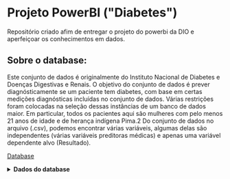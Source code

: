 # Projeto PowerBI ("Diabetes")

Repositório criado afim de entregar o projeto do powerbi da DIO e aperfeiçoar os conhecimentos em dados.

## Sobre o database: 

Este conjunto de dados é originalmente do Instituto Nacional de Diabetes e Doenças Digestivas e Renais. O objetivo do conjunto de dados é prever diagnósticamente se um paciente tem diabetes,
com base em certas medições diagnósticas incluídas no conjunto de dados. Várias restrições foram colocadas
na seleção dessas instâncias de um banco de dados maior. Em particular, todos os pacientes aqui são mulheres
com pelo menos 21 anos de idade e de herança indígena Pima.2
Do conjunto de dados no arquivo (.csv), podemos encontrar várias variáveis, algumas delas são independentes
(várias variáveis ​​preditoras médicas) e apenas uma variável dependente alvo (Resultado).

[Database](https://www.kaggle.com/datasets/akshaydattatraykhare/diabetes-dataset?resource=download)

<details>

<summary><strong>Dados do database</strong></summary>

| Colunas  | Informações |
| :---: | :---: |
| Pregnancies  | To express the Number of pregnancies  |
| Glucose  | To express the Glucose level in blood  |
| BloodPressure  | To express the Blood pressure measurement  |
| SkinThickness  | To express the thickness of the skin  |
| Insulin  | To express the Insulin level in blood  |
| BMI  | To express the Body mass index |
| DiabetesPedigreeFunction  | To express the Diabetes percentage |
| Age  |To express the age  |
| Outcome  | To express the final result 1 is Yes and 0 is No  |

</details>